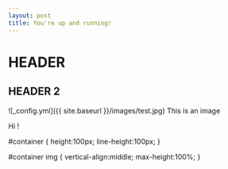 ```yaml
---
layout: post
title: You're up and running!
---
```


# HEADER

## HEADER 2
<div id="container">
    ![_config.yml]({{ site.baseurl }}/images/test.jpg)
    This is an image
</div>

Hi !

#container {
    height:100px;
    line-height:100px;
}

#container img {
    vertical-align:middle;
    max-height:100%;
}


